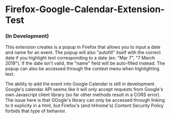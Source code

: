 # Firefox-Google-Calendar-Extension-Test
### (In Development) ###

This extension creates is a popup in Firefox that allows you to input a date and name for an event. The popup will also "autofill" itself with the correct date if you highlight text corresponding to a date (ex: "Mar 7", "7 March 2019"). If the date isn't valid, the "name" field will be auto-filled instead. The popup can also be accessed through the context menu when highlighting text.


The ability to add the event into Google Calendar is still in development. Google's calendar API seems like it will only accept requests from Google's own Javascript client library (so far other methods result in a CORS error). The issue here is that GOogle's library can only be accessed through linking to it explicity in a html, but Firefox's (and hHrome's) Content Security Policy forbids that type of behavior.

